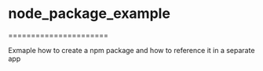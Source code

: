 # node_package_example
======================

Exmaple how to create a npm package and how to reference it in a separate app
